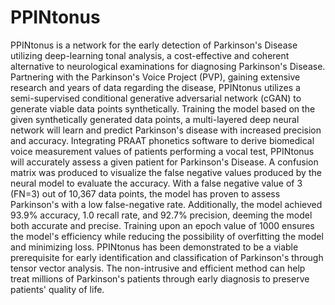 # PPINtonus

PPINtonus is a network for the early detection of Parkinson's Disease utilizing deep-learning
tonal analysis, a cost-effective and coherent alternative to neurological examinations for
diagnosing Parkinson's Disease. Partnering with the Parkinson's Voice Project (PVP), gaining
extensive research and years of data regarding the disease, PPINtonus utilizes a semi-supervised
conditional generative adversarial network (cGAN) to generate viable data points synthetically.
Training the model based on the given synthetically generated data points, a multi-layered deep
neural network will learn and predict Parkinson's disease with increased precision and accuracy.
Integrating PRAAT phonetics software to derive biomedical voice measurement values of
patients performing a vocal test, PPINtonus will accurately assess a given patient for Parkinson's
Disease. A confusion matrix was produced to visualize the false negative values produced by the
neural model to evaluate the accuracy. With a false negative value of 3 (FN=3) out of 10,367
data points, the model has proven to assess Parkinson's with a low false-negative rate.
Additionally, the model achieved 93.9% accuracy, 1.0 recall rate, and 92.7% precision, deeming
the model both accurate and precise. Training upon an epoch value of 1000 ensures the model's
efficiency while reducing the possibility of overfitting the model and minimizing loss.
PPINtonus has been demonstrated to be a viable prerequisite for early identification and
classification of Parkinson's through tensor vector analysis. The non-intrusive and efficient
method can help treat millions of Parkinson's patients through early diagnosis to preserve
patients' quality of life.
